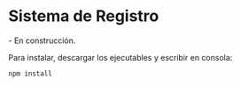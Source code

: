 <h1> Sistema de Registro</h1>
- En construcción.


Para instalar, descargar los ejecutables y escribir en consola:

`npm install`
